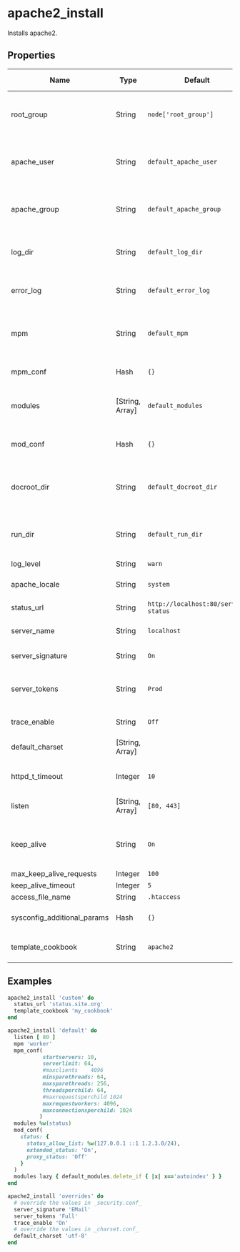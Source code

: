 # apache2_install

Installs apache2.

## Properties

| Name                        | Type            | Default                             | Description                                                                                                 | Allowed Values                                              |
|-----------------------------|-----------------|-------------------------------------|-------------------------------------------------------------------------------------------------------------|-------------------------------------------------------------|
| root_group                  | String          | `node['root_group']`                | Group that the root user on the box runs as. Defaults to platform specific value from ohai root_group       |                                                             |
| apache_user                 | String          | `default_apache_user`               | Set to override the default apache2 user. Defaults to platform specific locations, see libraries/helpers.rb |                                                             |
| apache_group                | String          | `default_apache_group`              | Set to override the default apache2 user. Defaults to platform specific locations, see libraries/helpers.rb |                                                             |
| log_dir                     | String          | `default_log_dir`                   | Log directory location. Defaults to platform specific locations, see libraries/helpers.rb                   |                                                             |
| error_log                   | String          | `default_error_log`                 | Error log location. Defaults to platform specific locations, see libraries/helpers.rb                       |                                                             |
| mpm                         | String          | `default_mpm`                       | Multi-processing Module. Defaults to platform specific locations, see libraries/helpers.rb                  |                                                             |
| mpm_conf                    | Hash            | `{}`                                | Configuration parameters for the MPM.                                                                       |                                                             |
| modules                     | [String, Array] | `default_modules`                   | Defaults modules, defaults to platform specific values, see libraries/helpers.rb                            |                                                             |
| mod_conf                    | Hash            | `{}`                                | Configuration parameters for the defaults modules, as an Hash of Hash.                                      |                                                             |
| docroot_dir                 | String          | `default_docroot_dir`               | Apache document root. Defaults to platform specific locations, see libraries/helpers.rb                     |                                                             |
| run_dir                     | String          | `default_run_dir`                   | Location for APACHE_RUN_DIR. Defaults to platform specific locations, see libraries/helpers.rb              |                                                             |
| log_level                   | String          | `warn`                              | log level for apache2                                                                                       |                                                             |
| apache_locale               | String          | `system`                            | Locale for apache2, defaults to the system locale                                                           |                                                             |
| status_url                  | String          | `http://localhost:80/server-status` | URL for status checks                                                                                       |                                                             |
| server_name                 | String          | `localhost`                         | ServerName value, set in _apache2.conf_ at the server level                                                 |                                                             |
| server_signature            | String          | `On`                                | ServerSignature value, set in _security.conf_                                                               | `[On, Off, EMail]`                                          |
| server_tokens               | String          | `Prod`                              | ServerTokens value, set in _security.conf_                                                                  | `[Major, Minor, Min, Minimal, Prod, ProductOnly, OS, Full]` |
| trace_enable                | String          | `Off`                               | TraceEnable value, set in _security.conf_                                                                   | `[On, Off, extended]`                                       |
| default_charset             | [String, Array] |                                     | AddDefaultCharset value(s), set in _charset.conf_                                                           |                                                             |
| httpd_t_timeout             | Integer         | `10`                                | Service timeout setting in seconds. Defaults to 10 seconds                                                  |                                                             |
| listen                      | [String, Array] | `[80, 443]`                         | Port to listen on. Defaults to both 80 & 443                                                                |                                                             |
| keep_alive                  | String          | `On`                                | description: 'Persistent connection feature of HTTP/1.1 provide long-lived HTTP sessions'                   | `[On, Off]`                                                 |
| max_keep_alive_requests     | Integer         | `100`                               | MaxKeepAliveRequests                                                                                        |                                                             |
| keep_alive_timeout          | Integer         | `5`                                 | KeepAliveTimeout                                                                                            |                                                             |
| access_file_name            | String          | `.htaccess`                         | Access filename                                                                                             |                                                             |
| sysconfig_additional_params | Hash            | `{}`                                | Hash of additional sysconfig parameters to apply to the system                                              |                                                             |
| template_cookbook           | String          | `apache2`                           | Cookbook to source the apache2.conf template from                                                           |                                                             |

## Examples

```ruby
apache2_install 'custom' do
  status_url 'status.site.org'
  template_cookbook 'my_cookbook'
end
```

```ruby
apache2_install 'default' do
  listen [ 80 ]
  mpm 'worker'
  mpm_conf(
           startservers: 10,
           serverlimit: 64,
           #maxclients    4096
           minsparethreads: 64,
           maxsparethreads: 256,
           threadsperchild: 64,
           #maxrequestsperchild 1024
           maxrequestworkers: 4096,
           maxconnectionsperchild: 1024
          )
  modules %w(status)
  mod_conf(
    status: {
      status_allow_list: %w(127.0.0.1 ::1 1.2.3.0/24),
      extended_status: 'On',
      proxy_status: 'Off'
    }
  )
  modules lazy { default_modules.delete_if { |x| x=='autoindex' } }
end
```

```ruby
apache2_install 'overrides' do
  # override the values in _security.conf_
  server_signature 'EMail'
  server_tokens 'Full'
  trace_enable 'On'
  # override the values in _charset.conf_
  default_charset 'utf-8'
end
```